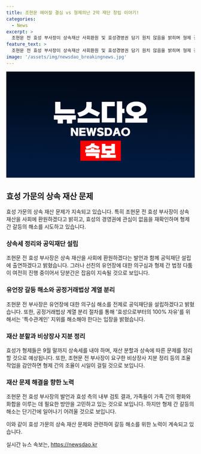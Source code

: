 ```yaml
---
title: 조현문 헤어질 결심 vs 형제의난 2막 재단 창립 이야기!
categories:
  - News
excerpt: >
  조현문 전 효성 부사장이 상속재산 사회환원 및 효성경영권 담기 원치 않음을 밝히며 형제 갈등 해소에 관심이 집중되고 있다. 유언장 갈등 등 과제와 상속세 정리가 예상되며, 잡음이 계속될 전망이다. 공익재단 출연과 특수관계인 정리를 위한 요청, 상속세 정리 등이 중점이다. 형제 간 앙금과 협의를 통한 계열 분리 절차도 중요시하며, 형제의 화합과 우애에는 시일이 걸릴 것으로 보인다.
feature_text: >
  조현문 전 효성 부사장이 상속재산 사회환원 및 효성경영권 담기 원치 않음을 밝히며 형제 갈등 해소에 관심이 집중되고 있다. 유언장 갈등 등 과제와 상속세 정리가 예상되며, 잡음이 계속될 전망이다. 공익재단 출연과 특수관계인 정리를 위한 요청, 상속세 정리 등이 중점이다. 형제 간 앙금과 협의를 통한 계열 분리 절차도 중요시하며, 형제의 화합과 우애에는 시일이 걸릴 것으로 보인다.
image: '/assets/img/newsdao_breakingnews.jpg'
---
```


<p><img src="/assets/img/newsdao_breakingnews.jpg" alt="ontimetimes 속보" /></p>

<h2 data-ke-size="size26">효성 가문의 상속 재산 문제</h2>

<p data-ke-size="size16">효성 가문의 상속 재산 문제가 지속되고 있습니다. 특히 조현문 전 효성 부사장이 상속 재산을 사회에 환원하겠다고 밝히고, 효성의 경영권에 관심이 없음을 재확인하며 형제 간 갈등의 해소를 시도하고 있습니다.</p>

<h3>상속세 정리와 공익재단 설립</h3>

<p data-ke-size="size16">조현문 전 효성 부사장은 상속 재산을 사회에 환원하겠다는 발언과 함께 공익재단 설립에 출연하겠다고 밝혔습니다. 그러나 선친의 유언장에 대한 의구심과 형제 간 법정 다툼이 여전히 진행 중이어서 당분간은 잡음이 지속될 것으로 보입니다.</p>

<h3>유언장 갈등 해소와 공정거래법상 계열 분리</h3>

<p data-ke-size="size16">조현문 전 부사장은 유언장에 대한 의구심 해소를 전제로 공익재단을 설립하겠다고 밝혔습니다. 또한, 공정거래법상 계열 분리 절차를 통해 '효성으로부터의 100% 자유'를 위해서는 '특수관계인' 지위를 해소해야 한다는 입장을 밝혔습니다.</p>

<h3>재산 분할과 비상장사 지분 정리</h3>

<p data-ke-size="size16">효성가 형제들은 9월 말까지 상속세를 내야 하며, 재산 분할과 상속에 따른 문제를 정리할 것으로 예상됩니다. 또한, 조현문 전 부사장이 요구한 비상장사 지분 정리 등의 조율 작업을 감안하면 형제 간의 조율이 시일이 걸릴 것으로 보입니다.</p>

<h3>재산 문제 해결을 향한 노력</h3>

<p data-ke-size="size16">조현문 전 효성 부사장의 발언과 효성 측의 내부 검토 결과, 가족들이 가족 간의 평화와 화합을 이루는 데 필요한 방안을 고민하고 있는 것으로 보입니다. 하지만 형제 간 갈등의 해소는 단기간에 일어나기 어려울 것으로 보입니다.</p>

<p>이와 같이 효성 가문의 상속 재산 문제와 관련하여 갈등 해소를 위한 노력이 계속되고 있습니다.</p>
실시간 뉴스 속보는, <a href="https://newsdao.kr" rel="dofollow">https://newsdao.kr</a>


